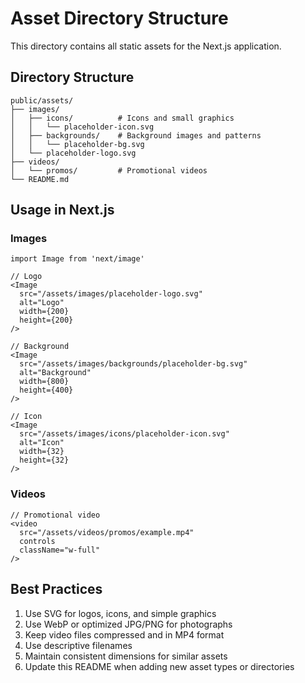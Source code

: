 # Asset Directory Structure

This directory contains all static assets for the Next.js application.

## Directory Structure

```
public/assets/
├── images/
│   ├── icons/          # Icons and small graphics
│   │   └── placeholder-icon.svg
│   ├── backgrounds/    # Background images and patterns
│   │   └── placeholder-bg.svg
│   └── placeholder-logo.svg
├── videos/
│   └── promos/         # Promotional videos
└── README.md
```

## Usage in Next.js

### Images
```tsx
import Image from 'next/image'

// Logo
<Image 
  src="/assets/images/placeholder-logo.svg"
  alt="Logo"
  width={200}
  height={200}
/>

// Background
<Image 
  src="/assets/images/backgrounds/placeholder-bg.svg"
  alt="Background"
  width={800}
  height={400}
/>

// Icon
<Image 
  src="/assets/images/icons/placeholder-icon.svg"
  alt="Icon"
  width={32}
  height={32}
/>
```

### Videos
```tsx
// Promotional video
<video 
  src="/assets/videos/promos/example.mp4"
  controls
  className="w-full"
/>
```

## Best Practices

1. Use SVG for logos, icons, and simple graphics
2. Use WebP or optimized JPG/PNG for photographs
3. Keep video files compressed and in MP4 format
4. Use descriptive filenames
5. Maintain consistent dimensions for similar assets
6. Update this README when adding new asset types or directories 